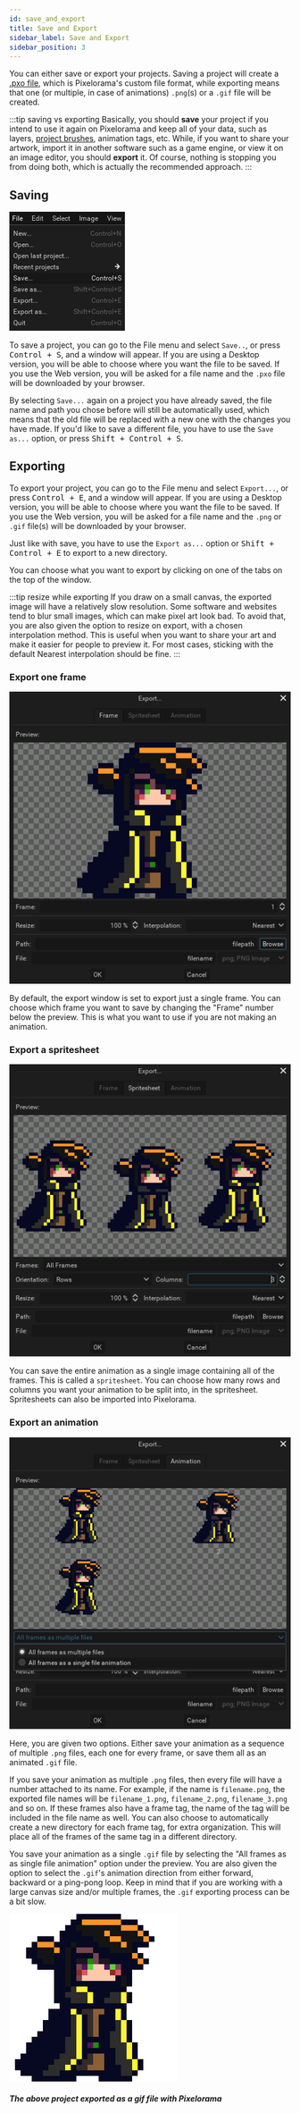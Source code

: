 ```yaml
---
id: save_and_export
title: Save and Export
sidebar_label: Save and Export
sidebar_position: 3
---
```


You can either save or export your projects. Saving a project will create a [.pxo file](../concepts/project/#pxo-files), which is Pixelorama's custom file format, while exporting means that one (or multiple, in case of animations) `.png`(s) or a `.gif` file will be created.

:::tip saving vs exporting
Basically, you should **save** your project if you intend to use it again on Pixelorama and keep all of your data, such as layers, [project brushes](../concepts/brush/#project-brushes), animation tags, etc. While, if you want to share your artwork, import it in another software such as a game engine, or view it on an image editor, you should **export** it. Of course, nothing is stopping you from doing both, which is actually the recommended approach.
:::

## Saving
![Save Project](../../static/img/save_project.png)

To save a project, you can go to the File menu and select `Save..`, or press <kbd>Control + S</kbd>, and a window will appear. If you are using a Desktop version, you will be able to choose where you want the file to be saved. If you use the Web version, you will be asked for a file name and the `.pxo` file will be downloaded by your browser.

By selecting `Save...` again on a project you have already saved, the file name and path you chose before will still be automatically used, which means that the old file will be replaced with a new one with the changes you have made. If you'd like to save a different file, you have to use the `Save as...` option, or press <kbd>Shift + Control + S</kbd>.

## Exporting
To export your project, you can go to the File menu and select `Export...`, or press <kbd>Control + E</kbd>, and a window will appear. If you are using a Desktop version, you will be able to choose where you want the file to be saved. If you use the Web version, you will be asked for a file name and the `.png` or `.gif` file(s) will be downloaded by your browser.

Just like with save, you have to use the `Export as...` option or <kbd> Shift + Control + E</kbd> to export to a new directory.

You can choose what you want to export by clicking on one of the tabs on the top of the window.

:::tip resize while exporting
If you draw on a small canvas, the exported image will have a relatively slow resolution. Some software and websites tend to blur small images, which can make pixel art look bad. To avoid that, you are also given the option to resize on export, with a chosen interpolation method. This is useful when you want to share your art and make it easier for people to preview it. For most cases, sticking with the default Nearest interpolation should be fine.
:::

### Export one frame
![Export Frame](../../static/img/export_frame.png)

By default, the export window is set to export just a single frame. You can choose which frame you want to save by changing the "Frame" number below the preview. This is what you want to use if you are not making an animation.

### Export a spritesheet
![Export Spritesheet](../../static/img/export_spritesheet.png)

You can save the entire animation as a single image containing all of the frames. This is called a `spritesheet`. You can choose how many rows and columns you want your animation to be split into, in the spritesheet. Spritesheets can also be imported into Pixelorama.

### Export an animation
![Export Frame](../../static/img/export_animation.png)

Here, you are given two options. Either save your animation as a sequence of multiple `.png` files, each one for every frame, or save them all as an animated `.gif` file.

If you save your animation as multiple `.png` files, then every file will have a number attached to its name. For example, if the name is `filename.png`, the exported file names will be `filename_1.png`, `filename_2.png`, `filename_3.png` and so on. If these frames also have a frame tag, the name of the tag will be included in the file name as well. You can also choose to automatically create a new directory for each frame tag, for extra organization. This will place all of the frames of the same tag in a different directory.

You save your animation as a single `.gif` file by selecting the "All frames as as single file animation" option under the preview. You are also given the option to select the `.gif`'s animation direction from either forward, backward or a ping-pong loop. Keep in mind that if you are working with a large canvas size and/or multiple frames, the `.gif` exporting process can be a bit slow.

![Exported Gif](../../static/img/exported_gif.gif)
##### The above project exported as a gif file with Pixelorama
